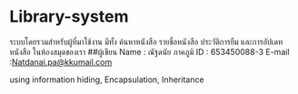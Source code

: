 # Library-system
ระบบโดยรวมสำหรับผู้ที่มาใช้งาน มีทั้ง ค้นหาหนังสือ รายชื่อหนังสือ ประวัติการยืม และการอัปเดทหนังสือ ในห้องสมุดของเรา 
##ผู้เขียน Name : ณัฐดนัย ภาคภูมิ ID : 653450088-3 E-mail :Natdanai.pa@kkumail.com


using information hiding, Encapsulation, Inheritance

